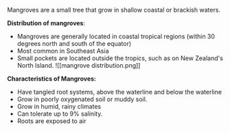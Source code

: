 Mangroves are a small tree that grow in shallow coastal or brackish waters. 

**Distribution of mangroves**:
- Mangroves are generally located in coastal tropical regions (within 30 degrees north and south of the equator)
- Most common in Southeast Asia
- Small pockets are located outside the tropics, such as on New Zealand's North Island.
![[mangrove distribution.png]]

**Characteristics of Mangroves:**
- Have tangled root systems, above the waterline and below the waterline
- Grow in poorly oxygenated soil or muddy soil.
- Grow in humid, rainy climates 
- Can tolerate up to 9% salinity.
- Roots are exposed to air 